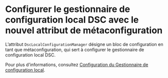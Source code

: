 # Configurer le gestionnaire de configuration local DSC avec le nouvel attribut de métaconfiguration

L’attribut `DscLocalConfigurationManager` désigne un bloc de configuration en tant que métaconfiguration, qui sert à configurer le gestionnaire de configuration local DSC. 

Pour plus d’informations, consultez [Configuration du Gestionnaire de configuration local](https://msdn.microsoft.com/powershell/dsc/metaconfig).

<!--HONumber=Aug16_HO3-->


